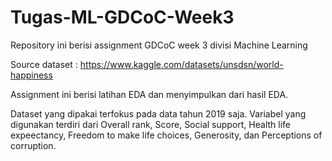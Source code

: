 # Tugas-ML-GDCoC-Week3
Repository ini berisi assignment GDCoC week 3 divisi Machine Learning

Source dataset : https://www.kaggle.com/datasets/unsdsn/world-happiness

Assignment ini berisi latihan EDA dan menyimpulkan dari hasil EDA.

Dataset yang dipakai terfokus pada data tahun 2019 saja. Variabel yang digunakan terdiri dari Overall rank, Score, Social support, Health life expeectancy, Freedom to make life choices, Generosity, dan Perceptions of corruption. 
